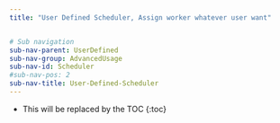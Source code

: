 ```yaml
---
title: "User Defined Scheduler, Assign worker whatever user want"


# Sub navigation
sub-nav-parent: UserDefined
sub-nav-group: AdvancedUsage
sub-nav-id: Scheduler
#sub-nav-pos: 2
sub-nav-title: User-Defined-Scheduler
---
```


* This will be replaced by the TOC
{:toc}
